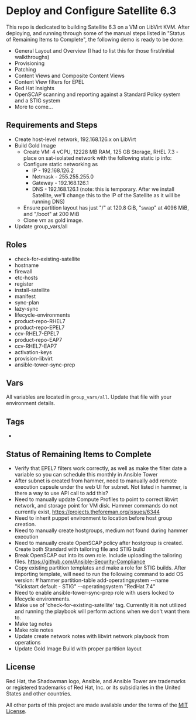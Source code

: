 # Deploy and Configure Satellite 6.3
This repo is dedicated to building Satellite 6.3 on a VM on LibVirt KVM. After deploying, and running through some of the manual steps listed in "Status of Remaining Items to Complete", the following demo is ready to be done:

 - General Layout and Overview (I had to list this for those first/initial walkthroughs)
 - Provisioning
 - Patching
 - Content Views and Composite Content Views
 - Content View filters for EPEL
 - Red Hat Insights
 - OpenSCAP scanning and reporting against a Standard Policy system and a STIG system
 - More to come...

## Requirements and Steps

- Create host-level network, 192.168.126.x on LibVirt
- Build Gold Image
  - Create VM: 4 vCPU, 12228 MB RAM, 125 GB Storage, RHEL 7.3 - place on sat-isolated network with the following static ip info:
  - Configure static networking as
    - IP -  192.168.126.2
    - Netmask - 255.255.255.0
    - Gateway - 192.168.126.1
    - DNS - 192.168.126.1 (note: this is temporary. After we install Satellite, we'll change this to the IP of the Satellite as it will be running DNS)
  - Ensure partition layout has just "/" at 120.8 GiB, "swap" at 4096 MiB, and "/boot" at 200 MiB
  - Clone vm as gold image.
- Update group_vars/all

## Roles

- check-for-existing-satellite
- hostname
- firewall
- etc-hosts
- register
- install-satellite
- manifest
- sync-plan
- lazy-sync
- lifecycle-environments
- product-repo-RHEL7
- product-repo-EPEL7
- ccv-RHEL7-EPEL7
- product-repo-EAP7
- ccv-RHEL7-EAP7
- activation-keys
- provision-libvirt
- ansible-tower-sync-prep

## Vars

All variables are located in `group_vars/all`. Update that file with your environment details.

## Tags

-

## Status of Remaining Items to Complete

- Verify that EPEL7 filters work correctly, as well as make the filter date a variable so you can schedule this monthly in Ansible Tower
- After subnet is created from hammer, need to manually add remote execution capsule under the web UI for subnet. Not listed in hammer, is there a way to use API call to add this?
- Need to manually update Compute Profiles to point to correct libvirt network, and storage point for VM disk. Hammer commands do not currently exist, https://projects.theforeman.org/issues/6344
- Need to inherit puppet environment to location before host group creation.
- Need to manually create hostgroups, medium not found during hammer execution
- Need to manually create OpenSCAP policy after hostgroup is created. Create both Standard with tailoring file and STIG build
- Break OpenSCAP out into its own role. Include uploading the tailoring files. https://github.com/Ansible-Security-Compliance
- Copy existing partition templates and make a role for STIG builds. After importing template, will need to run the following command to add OS version: # hammer partition-table add-operatingsystem --name "Kickstart default - STIG" --operatingsystem "RedHat 7.4"
- Need to enable ansible-tower-sync-prep role with users locked to lifecycle environments.
- Make use of 'check-for-existing-satellite' tag. Currently it is not utilized and running the playbook will perform actions when we don't want them to.
- Make tag notes
- Make role notes
- Update create network notes with libvirt network playbook from operations
- Update Gold Image Build with proper partition layout

## License

Red Hat, the Shadowman logo, Ansible, and Ansible Tower are trademarks or registered trademarks of Red Hat, Inc. or its subsidiaries in the United States and other countries.

All other parts of this project are made available under the terms of the [MIT License](LICENSE).
